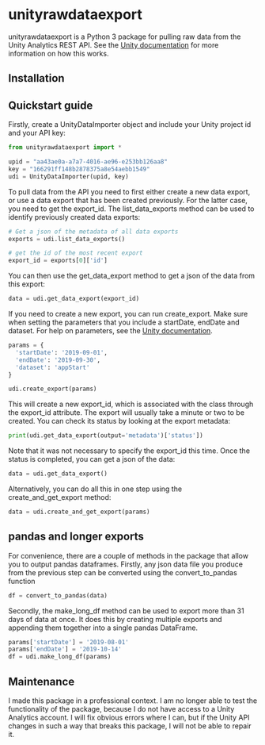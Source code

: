 # unityrawdataexport
unityrawdataexport is a Python 3 package for pulling raw data from the Unity Analytics REST API. See the [Unity documentation](https://docs.unity3d.com/Manual/UnityAnalyticsRawDataExport.html) for more information on how this works.

## Installation

## Quickstart guide
Firstly, create a UnityDataImporter object and include your Unity project id and your API key:

```python
from unityrawdataexport import *

upid = "aa43ae0a-a7a7-4016-ae96-e253bb126aa8"
key = "166291ff148b2878375a8e54aebb1549"
udi = UnityDataImporter(upid, key)
```

To pull data from the API you need to first either create a new data export, or use a data export that has been created previously. For the latter case, you need to get the export_id. The list_data_exports method can be used to identify previously created data exports:

```python
# Get a json of the metadata of all data exports
exports = udi.list_data_exports()

# get the id of the most recent export
export_id = exports[0]['id']
```

You can then use the get_data_export method to get a json of the data from this export:

```python
data = udi.get_data_export(export_id)
```

If you need to create a new export, you can run create_export. Make sure when setting the parameters that you include a startDate, endDate and dataset. For help on parameters, see the [Unity documentation](https://docs.unity3d.com/Manual/UnityAnalyticsRawDataExport.html).

```python
params = {
  'startDate': '2019-09-01',
  'endDate': '2019-09-30',
  'dataset': 'appStart'
}

udi.create_export(params)
```

This will create a new export_id, which is associated with the class through the export_id attribute. The export will usually take a minute or two to be created. You can check its status by looking at the export metadata:

```python
print(udi.get_data_export(output='metadata')['status'])
```
Note that it was not necessary to specify the export_id this time. Once the status is completed, you can get a json of the data:

```python
data = udi.get_data_export()
```

Alternatively, you can do all this in one step using the create_and_get_export method:

```python
data = udi.create_and_get_export(params)
```

## pandas and longer exports
For convenience, there are a couple of methods in the package that allow you to output pandas dataframes. Firstly, any json data file you produce from the previous step can be converted using the convert_to_pandas function

```python
df = convert_to_pandas(data)
```

Secondly, the make_long_df method can be used to export more than 31 days of data at once. It does this by creating multiple exports and appending them together into a single pandas DataFrame.

```python
params['startDate'] = '2019-08-01'
params['endDate'] = '2019-10-14'
df = udi.make_long_df(params)
```

## Maintenance

I made this package in a professional context. I am no longer able to test the functionality of the package, because I do not have access to a Unity Analytics account. I will fix obvious errors where I can, but if the Unity API changes in such a way that breaks this package, I will not be able to repair it.

